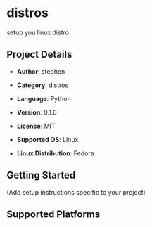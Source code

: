 # distros

setup you linux distro

## Project Details
- **Author**: stephen
- **Category**: distros
- **Language**: Python
- **Version**: 0.1.0
- **License**: MIT
- **Supported OS**: Linux

- **Linux Distribution**: Fedora


## Getting Started
(Add setup instructions specific to your project)

## Supported Platforms
